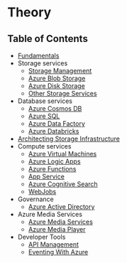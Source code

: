 # Theory

## Table of Contents

* [Fundamentals](azure-fundamentals/readme.md)
* Storage services
  * [Storage Management](storage-management/readme.md)
  * [Azure Blob Storage](azure-blob-storage/readme.md)
  * [Azure Disk Storage](azure-disk-storage/readme.md)
  * [Other Storage Services](other-storage-services/readme.md)
* Database services
  * [Azure Cosmos DB](azure-cosmos-db/readme.md)
  * [Azure SQL](azure-sql/readme.md)
  * [Azure Data Factory](azure-data-factory/readme.md)
  * [Azure Databricks](azure-databricks/readme.md)
* [Architecting Storage Infrastructure](architecting-storage-infrastructure/readme.md)
* Compute services
  * [Azure Virtual Machines](azure-virtual-machines/readme.md)
  * [Azure Logic Apps](azure-logic-apps/readme.md)
  * [Azure Functions](azure-functions/readme.md)
  * [App Service](app-service/readme.md)
  * [Azure Cognitive Search](azure-cognitive-search/readme.md)
  * [WebJobs](web-jobs/readme.md)
* Governance
  * [Azure Active Directory](azure-active-directory/readme.md)
* Azure Media Services
  * [Azure Media Services](azure-media-services/readme.md)
  * [Azure Media Player](azure-media-player/readme.md)
* Developer Tools
  * [API Management](api-management/readme.md)
  * [Eventing With Azure](eventing-with-azure/readme.md)

